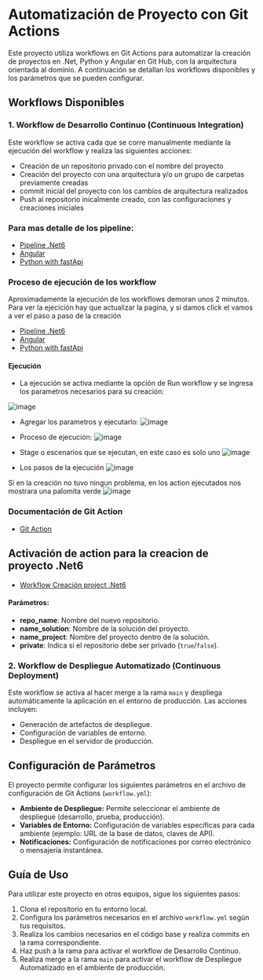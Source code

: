 # Automatización de Proyecto con Git Actions

Este proyecto utiliza workflows en Git Actions para automatizar la creación de proyectos en .Net, Python y Angular en Git Hub, con la arquitectura orientada al dominio. A continuación se detallan los workflows disponibles y los parámetros que se pueden configurar.

## Workflows Disponibles

### 1. Workflow de Desarrollo Continuo (Continuous Integration)

Este workflow se activa cada que se corre manualmente mediante la ejecución del workflow y realiza las siguientes acciones:

- Creación de un repositorio privado con el nombre del proyecto
- Creación del proyecto con una arquitectura y/o un grupo de carpetas previamente creadas 
- commit inicial del proyecto con los cambios de arquitectura realizados
- Push al repositorio inicalmente creado, con las configuraciones y creaciones iniciales

### Para mas detalle de los pipeline:

- [Pipeline .Net6 ](https://github.com/castor-prueba/automatization-repository/blob/main/.github/workflows/net6.yml)
- [Angular](https://github.com/castor-prueba/automatization-repository/blob/main/.github/workflows/angular.yml)
- [Python with fastApi ](https://github.com/castor-prueba/automatization-repository/blob/main/.github/workflows/python-architecture-domain.yml)


### Proceso de ejecución de los workflow
Aproximadamente la ejecución de los workflows demoran unos 2 minutos. Para ver la ejecición hay que actualizar la pagina, y si damos click el vamos a ver el paso a paso de la creación

- [Pipeline .Net6 ](https://github.com/castor-prueba/automatization-repository/actions/workflows/net6.yml)
- [Angular](https://github.com/castor-prueba/automatization-repository/actions/workflows/angular.yml)
- [Python with fastApi ](https://github.com/castor-prueba/automatization-repository/actions/workflows/python-architecture-domain.yml)

 #### Ejecución

- La ejecución se activa mediante la opción de Run workflow y se ingresa los parametros necesarios para su creación:

![image](https://github.com/castor-prueba/automatization-repository/assets/163158964/e637139b-cc6e-48ab-ae33-f5cc78605240)

- Agregar los parametros y ejecutarlo:
![image](https://github.com/castor-prueba/automatization-repository/assets/163158964/29508967-36a1-4ab3-86cc-be9f0cc1aa43)

- Proceso de ejecución:
![image](https://github.com/castor-prueba/automatization-repository/assets/163158964/5afea1a9-b061-48bd-a710-98615173b032)

- Stage o escenarios que se ejecutan, en este caso es solo uno
![image](https://github.com/castor-prueba/automatization-repository/assets/163158964/88d2a736-924a-4293-8062-ec95e4f3e1a3)

 - Los pasos de la ejecución
![image](https://github.com/castor-prueba/automatization-repository/assets/163158964/6607e17d-70f8-41de-9bca-a307aac62efa)

Si en la creación no tuvo ningun problema, en los action ejecutados nos mostrara una palomita verde
![image](https://github.com/castor-prueba/automatization-repository/assets/163158964/f3a003af-0a32-4c0b-aab6-44da322511f7)

### Documentación de Git Action
- [Git Action](https://docs.github.com/es/actions)


## Activación de action para la creacion de proyecto .Net6
- [Workflow Creación project .Net6](https://github.com/castor-prueba/automatization-repository/actions/workflows/net6.yml)



#### Parámetros:
- **repo_name**: Nombre del nuevo repositorio.
- **name_solution**: Nombre de la solución del proyecto.
- **name_project**: Nombre del proyecto dentro de la solución.
- **private**: Indica si el repositorio debe ser privado (`true`/`false`).




### 




### 2. Workflow de Despliegue Automatizado (Continuous Deployment)

Este workflow se activa al hacer merge a la rama `main` y despliega automáticamente la aplicación en el entorno de producción. Las acciones incluyen:

- Generación de artefactos de despliegue.
- Configuración de variables de entorno.
- Despliegue en el servidor de producción.

## Configuración de Parámetros

El proyecto permite configurar los siguientes parámetros en el archivo de configuración de Git Actions (`workflow.yml`):

- **Ambiente de Despliegue:** Permite seleccionar el ambiente de despliegue (desarrollo, prueba, producción).
- **Variables de Entorno:** Configuración de variables específicas para cada ambiente (ejemplo: URL de la base de datos, claves de API).
- **Notificaciones:** Configuración de notificaciones por correo electrónico o mensajería instantánea.

## Guía de Uso

Para utilizar este proyecto en otros equipos, sigue los siguientes pasos:

1. Clona el repositorio en tu entorno local.
2. Configura los parámetros necesarios en el archivo `workflow.yml` según tus requisitos.
3. Realiza los cambios necesarios en el código base y realiza commits en la rama correspondiente.
4. Haz push a la rama para activar el workflow de Desarrollo Continuo.
5. Realiza merge a la rama `main` para activar el workflow de Despliegue Automatizado en el ambiente de producción.
